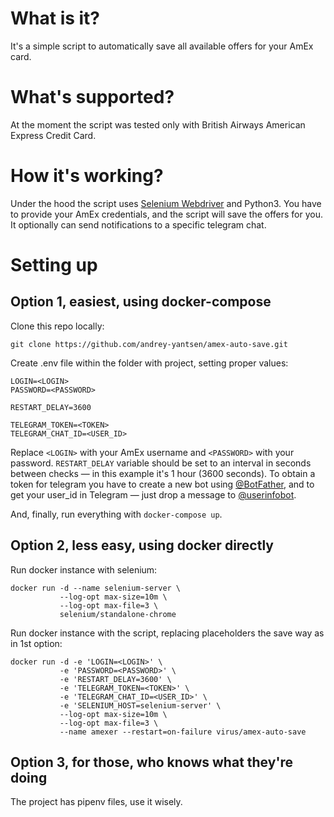 # What is it?

It's a simple script to automatically save all available offers for your AmEx card.

# What's supported?

At the moment the script was tested only with British Airways American Express Credit Card.

# How it's working?

Under the hood the script uses [Selenium Webdriver](https://www.seleniumhq.org/projects/webdriver/) and Python3. You
have to provide your AmEx credentials, and the script will save the offers for you. It optionally can send notifications
to a specific telegram chat.

# Setting up

## Option 1, easiest, using docker-compose

Clone this repo locally:

```
git clone https://github.com/andrey-yantsen/amex-auto-save.git
```

Create .env file within the folder with project, setting proper values:

```dotenv
LOGIN=<LOGIN>
PASSWORD=<PASSWORD>

RESTART_DELAY=3600

TELEGRAM_TOKEN=<TOKEN>
TELEGRAM_CHAT_ID=<USER_ID>
```

Replace `<LOGIN>` with your AmEx username and `<PASSWORD>` with your password. `RESTART_DELAY` variable should be set to
an interval in seconds between checks — in this example it's 1 hour (3600 seconds). To obtain a token for telegram you
have to create a new bot using [@BotFather](https://t.me/BotFather), and to get your user_id in Telegram — just drop a
message to [@userinfobot](https://t.me/userinfobot).

And, finally, run everything with `docker-compose up`.

## Option 2, less easy, using docker directly

Run docker instance with selenium:
```
docker run -d --name selenium-server \
           --log-opt max-size=10m \
           --log-opt max-file=3 \
           selenium/standalone-chrome 
```

Run docker instance with the script, replacing placeholders the save way as in 1st option:
```
docker run -d -e 'LOGIN=<LOGIN>' \
           -e 'PASSWORD=<PASSWORD>' \
           -e 'RESTART_DELAY=3600' \
           -e 'TELEGRAM_TOKEN=<TOKEN>' \
           -e 'TELEGRAM_CHAT_ID=<USER_ID>' \
           -e 'SELENIUM_HOST=selenium-server' \
           --log-opt max-size=10m \
           --log-opt max-file=3 \
           --name amexer --restart=on-failure virus/amex-auto-save
```

## Option 3, for those, who knows what they're doing

The project has pipenv files, use it wisely.

